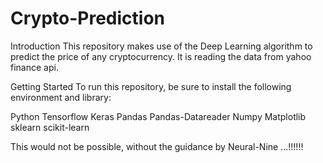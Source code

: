 # Crypto-Prediction
Introduction 
This repository makes use of the Deep Learning algorithm to predict the price of any cryptocurrency. It is reading the data from yahoo finance api.

Getting Started
To run this repository, be sure to install the following environment and library:

Python
Tensorflow
Keras
Pandas
Pandas-Datareader
Numpy
Matplotlib 
sklearn
scikit-learn

This would not be possible, without the guidance by Neural-Nine ...!!!!!!
